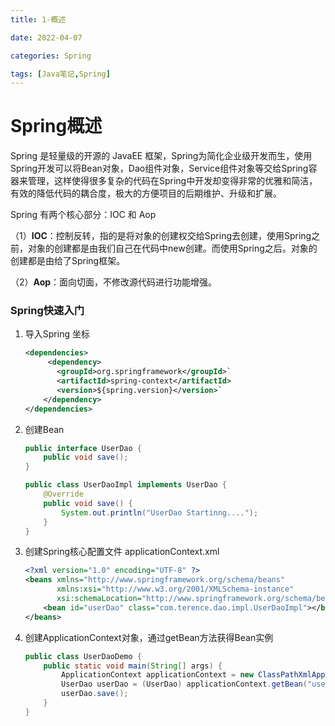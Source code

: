 ```yaml
---
title: 1-概述

date: 2022-04-07	

categories: Spring	

tags: [Java笔记,Spring]
---	
```


# Spring概述

Spring 是轻量级的开源的 JavaEE 框架，Spring为简化企业级开发而生，使用Spring开发可以将Bean对象，Dao组件对象，Service组件对象等交给Spring容器来管理，这样使得很多复杂的代码在Spring中开发却变得非常的优雅和简洁，有效的降低代码的耦合度，极大的方便项目的后期维护、升级和扩展。

Spring 有两个核心部分：IOC 和 Aop

（1）**IOC**：控制反转，指的是将对象的创建权交给Spring去创建，使用Spring之前，对象的创建都是由我们自己在代码中new创建。而使用Spring之后。对象的创建都是由给了Spring框架。

（2）**Aop**：面向切面，不修改源代码进行功能增强。

### Spring快速入门

1. 导入Spring 坐标

   ```xml
   <dependencies>
        <dependency>
          <groupId>org.springframework</groupId>`
          <artifactId>spring-context</artifactId>
          <version>${spring.version}</version>`
       </dependency>
   </dependencies>
   ```
   
2. 创建Bean

   ```java
   public interface UserDao {
       public void save();
   }
   ```

   ```java
   public class UserDaoImpl implements UserDao {
       @Override
       public void save() {
           System.out.println("UserDao Startinng....");
       }
   }
   ```

3. 创建Spring核心配置文件 applicationContext.xml

   ```xml
   <?xml version="1.0" encoding="UTF-8" ?>
   <beans xmlns="http://www.springframework.org/schema/beans"
          xmlns:xsi="http://www.w3.org/2001/XMLSchema-instance"
          xsi:schemaLocation="http://www.springframework.org/schema/beans 				   	http://www.springframework.org/schema/beans/spring-beans.xsd">
       <bean id="userDao" class="com.terence.dao.impl.UserDaoImpl"></bean>
   </beans>
   ```

5. 创建ApplicationContext对象，通过getBean方法获得Bean实例

   ```java
   public class UserDaoDemo {
       public static void main(String[] args) {
           ApplicationContext applicationContext = new ClassPathXmlApplicationContext("applicationContext.xml");
           UserDao userDao = (UserDao) applicationContext.getBean("userDao");
           userDao.save();
       }
   }
   ```

